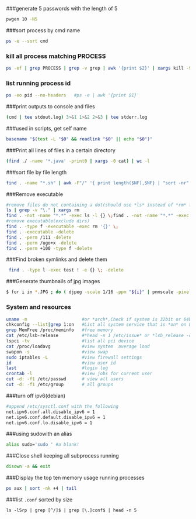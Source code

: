 ###generate 5 passwords with the length of 5
```bash
pwgen 10 -N5 
```
###sort process by cmd name
```bash
ps -e --sort cmd
```
### kill all process matching PROCESS
```bash
ps -ef | grep PROCESS | grep -v grep | awk '{print $2}' | xargs kill -9
```
### list running process id
```bash
ps -eo pid --no-headers   #ps -e | awk '{print $1}'
```
###print outputs to console and files
```bash
(cmd | tee stdout.log) 3>&1 1>&2 2>&3 | tee stderr.log
```
###used in scripts, get self name
```bash
basename "$(test -L "$0" && readlink "$0" || echo "$0")"
```
###Print all lines of files in a certain directory
```bash
(find ./ -name '*.java' -print0 | xargs -0 cat) | wc -l
```

###sort file by file length
```bash
find . -name "*.sh" | awk -F"/" '{ print length($NF),$NF} | "sort -nr" }'
```

###Remove executable
```bash
#remove files do not containing a dot(should use *ls* instead of *rm* first)
ls | grep -v "\." | xargs rm
find . -not -name "*.*" -exec ls -l {} \;find . -not -name "*.*" -exec rm -i {} \;
#remove executable(exclude dirs)
find . -type f -executable -exec rm '{}' \;
find . -executable -delete
find . -perm /111 -delete
find . -perm /ugo+x -delete
find . -perm +100 -type f -delete
```
###Find broken symlinks and delete them
```bash
 find . -type l -exec test ! -e {} \; -delete
```
###Generate thumbnails of jpg images
```bash
$ for i in *.JPG ; do ( djpeg -scale 1/16 -ppm "${i}" | pnmscale -pixels 50246 | cjpeg -optimize -progressive > /preview/"${i%%.*}".jpeg ) ; done
```
### System and resources
```bash
uname -m                     #or *arch*,Check if system is 32bit or 64bit
chkconfig --list|grep 1:on   #List all system service that is *on* on Level 1:
grep MemFree /proc/meminfo   #free memory
cat /etc/lsb-release         #*head -n 1 /etc/issue* or *lsb_release -d*
lspci -tv                    #list all pci device
cat /proc/loadavg            #view system  average load
swapon -s                    #view swap
sudo iptables -L             #view firewall settings
id                           #view user id
last                         #login log
crontab -l                   #view jobs for current user
cut -d: -f1 /etc/passwd      # view all users
cut -d: -f1 /etc/group       # all groups
```

###turn off ipv6(debian)
```bash
#append /etc/sysctl.conf with the following
net.ipv6.conf.all.disable_ipv6 = 1
net.ipv6.conf.default.disable_ipv6 = 1
net.ipv6.conf.lo.disable_ipv6 = 1
```

###using sudowith an alias
```bash
alias sudo='sudo ' #a blank!
```

###Close shell keeping all subprocess running
```bash
disown -a && exit
```

###Display the top ten memory usage running processes
```bash
ps aux | sort -nk +4 | tail
```

###list `.conf` sorted by size
```
ls -lSrp | grep [^/]$ | grep [\.]conf$ | head -n 5
```